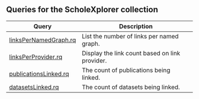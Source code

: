 ## Queries for the ScholeXplorer collection

Query | Description
------|------------
[linksPerNamedGraph.rq](https://zbw.eu/beta/sparql-lab/?endpoint=http://zbw.eu/beta/sparql/scholexplorer/query&queryRef=https://api.github.com/repos/zbw/sparql-queries/contents/scholexplorer/linksPerNamedGraph.rq) | List the number of links per named graph.
[linksPerProvider.rq](https://zbw.eu/beta/sparql-lab/?endpoint=http://zbw.eu/beta/sparql/gerdi/query&queryRef=https://api.github.com/repos/zbw/sparql-queries/contents/scholexplorer/linksPerProvider.rq) | Display the link count based on link provider.
[publicationsLinked.rq](https://zbw.eu/beta/sparql-lab/?endpoint=http://zbw.eu/beta/sparql/gerdi/query&queryRef=https://api.github.com/repos/zbw/sparql-queries/contents/scholexplorer/publicationsLinked.rq) | The count of publications being linked.
[datasetsLinked.rq](https://zbw.eu/beta/sparql-lab/?endpoint=http://zbw.eu/beta/sparql/gerdi/query&queryRef=https://api.github.com/repos/zbw/sparql-queries/contents/scholexplorer/datasetsLinked.rq) | The count of datasets being linked.